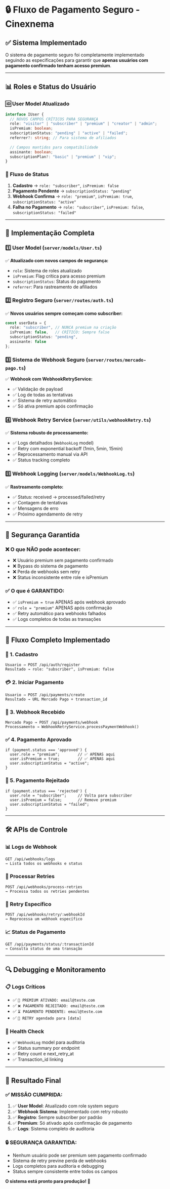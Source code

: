 # 🔒 Fluxo de Pagamento Seguro - Cinexnema

## ✅ Sistema Implementado

O sistema de pagamento seguro foi completamente implementado seguindo as especificações para garantir que **apenas usuários com pagamento confirmado tenham acesso premium**.

---

## 📊 Roles e Status do Usuário

### 🆔 User Model Atualizado

```typescript
interface IUser {
  // NOVOS CAMPOS CRÍTICOS PARA SEGURANÇA
  role: "visitor" | "subscriber" | "premium" | "creator" | "admin";
  isPremium: boolean;
  subscriptionStatus: "pending" | "active" | "failed";
  referrer?: string; // Para sistema de afiliados
  
  // Campos mantidos para compatibilidade
  assinante: boolean;
  subscriptionPlan?: "basic" | "premium" | "vip";
}
```

### 🔑 Fluxo de Status

1. **Cadastro** → `role: "subscriber"`, `isPremium: false`
2. **Pagamento Pendente** → `subscriptionStatus: "pending"`
3. **Webhook Confirma** → `role: "premium"`, `isPremium: true`, `subscriptionStatus: "active"`
4. **Falha no Pagamento** → `role: "subscriber"`, `isPremium: false`, `subscriptionStatus: "failed"`

---

## 🚀 Implementação Completa

### 1️⃣ User Model (`server/models/User.ts`)

✅ **Atualizado com novos campos de segurança:**
- `role`: Sistema de roles atualizado
- `isPremium`: Flag crítica para acesso premium
- `subscriptionStatus`: Status do pagamento
- `referrer`: Para rastreamento de afiliados

### 2️⃣ Registro Seguro (`server/routes/auth.ts`)

✅ **Novos usuários sempre começam como subscriber:**
```typescript
const userData = {
  role: "subscriber", // NUNCA premium na criação
  isPremium: false,   // CRÍTICO: Sempre false
  subscriptionStatus: "pending",
  assinante: false
};
```

### 3️⃣ Sistema de Webhook Seguro (`server/routes/mercado-pago.ts`)

✅ **Webhook com WebhookRetryService:**
- ✅ Validação de payload
- ✅ Log de todas as tentativas
- ✅ Sistema de retry automático
- ✅ Só ativa premium após confirmação

### 4️⃣ Webhook Retry Service (`server/utils/webhookRetry.ts`)

✅ **Sistema robusto de processamento:**
- ✅ Logs detalhados (`WebhookLog` model)
- ✅ Retry com exponential backoff (1min, 5min, 15min)
- ✅ Reprocessamento manual via API
- ✅ Status tracking completo

### 5️⃣ Webhook Logging (`server/models/WebhookLog.ts`)

✅ **Rastreamento completo:**
- ✅ Status: received → processed/failed/retry
- ✅ Contagem de tentativas
- ✅ Mensagens de erro
- ✅ Próximo agendamento de retry

---

## 🔐 Segurança Garantida

### ❌ O que NÃO pode acontecer:
- ❌ Usuário premium sem pagamento confirmado
- ❌ Bypass do sistema de pagamento
- ❌ Perda de webhooks sem retry
- ❌ Status inconsistente entre role e isPremium

### ✅ O que é GARANTIDO:
- ✅ `isPremium = true` APENAS após webhook aprovado
- ✅ `role = "premium"` APENAS após confirmação
- ✅ Retry automático para webhooks falhados
- ✅ Logs completos de todas as transações

---

## 🎯 Fluxo Completo Implementado

### 📝 1. Cadastro
```
Usuario → POST /api/auth/register
Resultado → role: "subscriber", isPremium: false
```

### 💳 2. Iniciar Pagamento
```
Usuario → POST /api/payments/create
Resultado → URL Mercado Pago + transaction_id
```

### 🔔 3. Webhook Recebido
```
Mercado Pago → POST /api/payments/webhook
Processamento → WebhookRetryService.processPaymentWebhook()
```

### ✅ 4. Pagamento Aprovado
```
if (payment.status === 'approved') {
  user.role = "premium";        // ✅ APENAS aqui
  user.isPremium = true;        // ✅ APENAS aqui  
  user.subscriptionStatus = "active";
}
```

### 🚫 5. Pagamento Rejeitado
```
if (payment.status === 'rejected') {
  user.role = "subscriber";     // Volta para subscriber
  user.isPremium = false;       // Remove premium
  user.subscriptionStatus = "failed";
}
```

---

## 🛠️ APIs de Controle

### 📊 Logs de Webhook
```
GET /api/webhooks/logs
→ Lista todos os webhooks e status
```

### 🔄 Processar Retries
```
POST /api/webhooks/process-retries
→ Processa todos os retries pendentes
```

### 🎯 Retry Específico
```
POST /api/webhooks/retry/:webhookId
→ Reprocessa um webhook específico
```

### 📈 Status de Pagamento
```
GET /api/payments/status/:transactionId
→ Consulta status de uma transação
```

---

## 🔍 Debugging e Monitoramento

### 📋 Logs Críticos
- ✅ `🎉 PREMIUM ATIVADO: email@teste.com`
- ✅ `❌ PAGAMENTO REJEITADO: email@teste.com`
- ✅ `⏳ PAGAMENTO PENDENTE: email@teste.com`
- ✅ `🔄 RETRY agendado para [data]`

### 🏥 Health Check
- ✅ `WebhookLog` model para auditoria
- ✅ Status summary por endpoint
- ✅ Retry count e next_retry_at
- ✅ Transaction_id linking

---

## 🎯 Resultado Final

### ✅ **MISSÃO CUMPRIDA:**

1. ✅ **User Model**: Atualizado com role system seguro
2. ✅ **Webhook Sistema**: Implementado com retry robusto  
3. ✅ **Registro**: Sempre subscriber por padrão
4. ✅ **Premium**: Só ativado após confirmação de pagamento
5. ✅ **Logs**: Sistema completo de auditoria

### 🔒 **SEGURANÇA GARANTIDA:**
- Nenhum usuário pode ser premium sem pagamento confirmado
- Sistema de retry previne perda de webhooks
- Logs completos para auditoria e debugging
- Status sempre consistente entre todos os campos

**O sistema está pronto para produção! 🚀**
